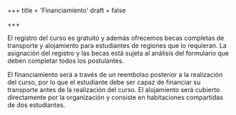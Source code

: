 +++
title = 'Financiamiento'
draft = false
<!-- menus = 'main' -->
+++

El registro del curso es gratuito y además ofrecemos becas completas de transporte y alojamiento para estudiantes de regiones que lo requieran. La asignación del registro y las becas está sujeta al análisis del formulario que deben completar todos los postulantes.

El financiamiento será a través de un reembolso posterior a la realización del curso, por lo que el estudiante debe ser capaz de financiar su transporte antes de la realización del curso. El alojamiento será cubierto directamente por la organización y consiste en habitaciones compartidas de dos estudiantes.